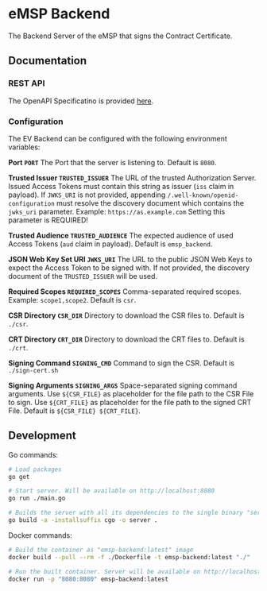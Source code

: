 # eMSP Backend

The Backend Server of the eMSP that signs the Contract Certificate.


## Documentation

### REST API

The OpenAPI Specificatino is provided [here](./api/swagger.yaml).


### Configuration

The EV Backend can be configured with the following environment variables:

**Port `PORT`**
  The Port that the server is listening to.
  Default is `8080`.

**Trusted Issuer `TRUSTED_ISSUER`**
  The URL of the trusted Authorization Server.
  Issued Access Tokens must contain this string as issuer (`iss` claim in payload).
  If `JWKS_URI` is not provided, appending `/.well-known/openid-configuration` must resolve the discovery document which contains the `jwks_uri` parameter.
  Example: `https://as.example.com`
  Setting this parameter is REQUIRED!

**Trusted Audience `TRUSTED_AUDIENCE`**
  The expected audience of used Access Tokens (`aud` claim in payload).
  Default is `emsp_backend`.

**JSON Web Key Set URI `JWKS_URI`**
  The URL to the public JSON Web Keys to expect the Access Token to be signed with.
  If not provided, the discovery document of the `TRUSTED_ISSUER` will be used.

**Required Scopes `REQUIRED_SCOPES`**
  Comma-separated required scopes.
  Example: `scope1,scope2`.
  Default is `csr`.

**CSR Directory `CSR_DIR`**
  Directory to download the CSR files to.
  Default is `./csr`.

**CRT Directory `CRT_DIR`**
  Directory to download the CRT files to.
  Default is `./crt`.

**Signing Command `SIGNING_CMD`**
  Command to sign the CSR.
  Default is `./sign-cert.sh`

**Signing Arguments `SIGNING_ARGS`**
  Space-separated signing command arguments.
  Use `${CSR_FILE}` as placeholder for the file path to the CSR File to sign.
  Use `${CRT_FILE}` as placeholder for the file path to the signed CRT File.
  Default is `${CSR_FILE} ${CRT_FILE}`.


## Development

Go commands:

```bash
# Load packages
go get

# Start server. Will be available on http://localhost:8080
go run ./main.go

# Builds the server with all its dependencies to the single binary "server"
go build -a -installsuffix cgo -o server .
```

Docker commands:

```bash
# Build the container as "emsp-backend:latest" image
docker build --pull --rm -f ./Dockerfile -t emsp-backend:latest "./"

# Run the built container. Server will be available on http://localhost:8080
docker run -p "8080:8080" emsp-backend:latest
```
